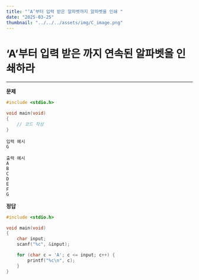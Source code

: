 ```yaml
---
title: "‘A’부터 입력 받은 알파벳까지 알파벳을 인쇄 " 
date: "2025-03-25"
thumbnail: "../../../assets/img/C_image.png"
---
```


# ‘A’부터 입력 받은 까지 연속된 알파벳을 인쇄하라
---

**문제**

```c
#include <stdio.h>

void main(void)
{
	// 코드 작성
}
```

```
입력 예시
G
```

```
출력 예시
A
B
C
D
E
F
G
```

**정답**
```c
#include <stdio.h>

void main(void)
{
	char input;
	scanf("%c", &input);

	for (char c = 'A'; c <= input; c++) {
		printf("%c\n", c);
	}
}
```

